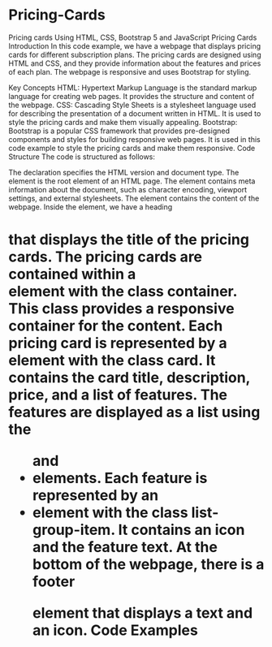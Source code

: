 # Pricing-Cards
Pricing cards Using HTML, CSS, Bootstrap 5 and JavaScript
Pricing Cards
Introduction
In this code example, we have a webpage that displays pricing cards for different subscription plans. The pricing cards are designed using HTML and CSS, and they provide information about the features and prices of each plan. The webpage is responsive and uses Bootstrap for styling.

Key Concepts
HTML: Hypertext Markup Language is the standard markup language for creating web pages. It provides the structure and content of the webpage.
CSS: Cascading Style Sheets is a stylesheet language used for describing the presentation of a document written in HTML. It is used to style the pricing cards and make them visually appealing.
Bootstrap: Bootstrap is a popular CSS framework that provides pre-designed components and styles for building responsive web pages. It is used in this code example to style the pricing cards and make them responsive.
Code Structure
The code is structured as follows:

The <!DOCTYPE html> declaration specifies the HTML version and document type.
The <html> element is the root element of an HTML page.
The <head> element contains meta information about the document, such as character encoding, viewport settings, and external stylesheets.
The <body> element contains the content of the webpage.
Inside the <body> element, we have a heading <h1> that displays the title of the pricing cards.
The pricing cards are contained within a <div> element with the class container. This class provides a responsive container for the content.
Each pricing card is represented by a <div> element with the class card. It contains the card title, description, price, and a list of features.
The features are displayed as a list using the <ul> and <li> elements.
Each feature is represented by an <li> element with the class list-group-item. It contains an icon and the feature text.
At the bottom of the webpage, there is a footer <p> element that displays a text and an icon.
Code Examples
